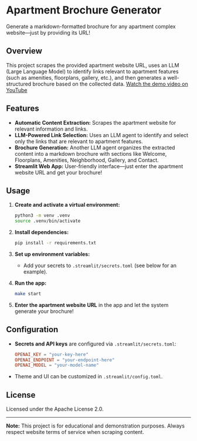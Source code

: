 # Apartment Brochure Generator

Generate a markdown-formatted brochure for any apartment complex website—just by providing its URL!

## Overview

This project scrapes the provided apartment website URL, uses an LLM (Large Language Model) to identify links relevant to apartment features (such as amenities, floorplans, gallery, etc.), and then generates a well-structured brochure based on the collected data.
[Watch the demo video on YouTube](https://youtu.be/m5twPmAVSPk)

## Features

- **Automatic Content Extraction:** Scrapes the apartment website for relevant information and links.
- **LLM-Powered Link Selection:** Uses an LLM agent to identify and select only the links that are relevant to apartment features.
- **Brochure Generation:** Another LLM agent organizes the extracted content into a markdown brochure with sections like Welcome, Floorplans, Amenities, Neighborhood, Gallery, and Contact.
- **Streamlit Web App:** User-friendly interface—just enter the apartment website URL and get your brochure!

## Usage

1. **Create and activate a virtual environment:**

   ```zsh
   python3 -m venv .venv
   source .venv/bin/activate
   ```

2. **Install dependencies:**

   ```zsh
   pip install -r requirements.txt
   ```

3. **Set up environment variables:**

   - Add your secrets to `.streamlit/secrets.toml` (see below for an example).

4. **Run the app:**

   ```zsh
   make start
   ```

5. **Enter the apartment website URL** in the app and let the system generate your brochure!

## Configuration

- **Secrets and API keys** are configured via `.streamlit/secrets.toml`:
  ```toml
  OPENAI_KEY = "your-key-here"
  OPENAI_ENDPOINT = "your-endpoint-here"
  OPENAI_MODEL = "your-model-name"
  ```
- Theme and UI can be customized in `.streamlit/config.toml`.

## License

Licensed under the Apache License 2.0.

---

**Note:** This project is for educational and demonstration purposes. Always respect website terms of service when scraping content.
